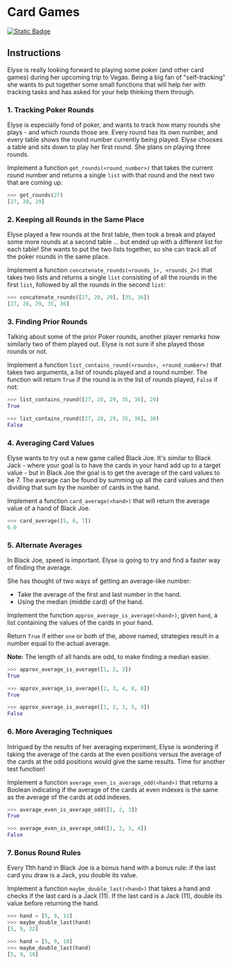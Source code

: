 # Card Games
[![Static Badge](https://img.shields.io/badge/Link-To%20Exercise-blue)](https://exercism.org/tracks/python/exercises/card-games)

## Instructions

Elyse is really looking forward to playing some poker (and other card games) 
during her upcoming trip to Vegas. Being a big fan of "self-tracking" she wants 
to put together some small functions that will help her with tracking tasks and 
has asked for your help thinking them through.

### 1. Tracking Poker Rounds

Elyse is especially fond of poker, and wants to track how many rounds she plays - and which rounds those are. Every round has its own number, and every table 
shows the round number currently being played. Elyse chooses a table and sits 
down to play her first round. She plans on playing three rounds.

Implement a function `get_rounds(<round_number>)` that takes the current round 
number and returns a single `list` with that round and the next two that are 
coming up:

```python
>>> get_rounds(27)
[27, 28, 29]
```

### 2. Keeping all Rounds in the Same Place

Elyse played a few rounds at the first table, then took a break and played some 
more rounds at a second table ... but ended up with a different list for each 
table! She wants to put the two lists together, so she can track all of the 
poker rounds in the same place.

Implement a function `concatenate_rounds(<rounds_1>, <rounds_2>)` that takes 
two lists and returns a single `list` consisting of all the rounds in the first 
`list`, followed by all the rounds in the second `list`:

```python
>>> concatenate_rounds([27, 28, 29], [35, 36])
[27, 28, 29, 35, 36]
```

### 3. Finding Prior Rounds

Talking about some of the prior Poker rounds, another player remarks how 
similarly two of them played out. Elyse is not sure if she played those rounds 
or not.

Implement a function `list_contains_round(<rounds>, <round_number>)` that takes 
two arguments, a list of rounds played and a round number. The function will 
return `True` if the round is in the list of rounds played, `False` if not:

```python
>>> list_contains_round([27, 28, 29, 35, 36], 29)
True

>>> list_contains_round([27, 28, 29, 35, 36], 30)
False
```

### 4. Averaging Card Values

Elyse wants to try out a new game called Black Joe. It's similar to Black Jack - where your goal is to have the cards in your hand add up to a target value - 
but in Black Joe the goal is to get the average of the card values to be 7. The 
average can be found by summing up all the card values and then dividing that 
sum by the number of cards in the hand.

Implement a function `card_average(<hand>)` that will return the average value 
of a hand of Black Joe.

```python
>>> card_average([5, 6, 7])
6.0
```

### 5. Alternate Averages

In Black Joe, speed is important. Elyse is going to try and find a faster way 
of finding the average.

She has thought of two ways of getting an average-like number:

* Take the average of the first and last number in the hand.
* Using the median (middle card) of the hand.

Implement the function `approx_average_is_average(<hand>)`, given `hand`, a 
list containing the values of the cards in your hand.

Return `True` if either `one` or both of the, above named, strategies result in 
a number equal to the actual average.

**Note:** The length of all hands are odd, to make finding a median easier.

```python
>>> approx_average_is_average([1, 2, 3])
True

>>> approx_average_is_average([2, 3, 4, 8, 8])
True

>>> approx_average_is_average([1, 2, 3, 5, 9])
False
```

### 6. More Averaging Techniques

Intrigued by the results of her averaging experiment, Elyse is wondering if 
taking the average of the cards at the even positions versus the average of the 
cards at the odd positions would give the same results. Time for another test 
function!

Implement a function `average_even_is_average_odd(<hand>)` that returns a 
Boolean indicating if the average of the cards at even indexes is the same as 
the average of the cards at odd indexes.

```python
>>> average_even_is_average_odd([1, 2, 3])
True

>>> average_even_is_average_odd([1, 2, 3, 4])
False
```

### 7. Bonus Round Rules

Every 11th hand in Black Joe is a bonus hand with a bonus rule: if the last 
card you draw is a Jack, you double its value.

Implement a function `maybe_double_last(<hand>)` that takes a hand and checks 
if the last card is a Jack (11). If the last card is a Jack (11), double its 
value before returning the hand.

```python
>>> hand = [5, 9, 11]
>>> maybe_double_last(hand)
[5, 9, 22]

>>> hand = [5, 9, 10]
>>> maybe_double_last(hand)
[5, 9, 10]
```